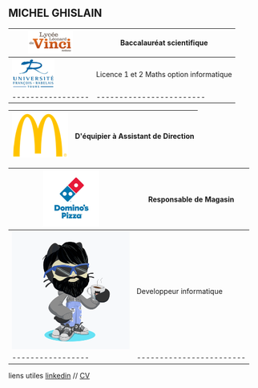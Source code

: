 ## MICHEL GHISLAIN 

| ![Image](lycée.png) | Baccalauréat scientifique |
|----------------- | ------------------------ |
| ![Image](univ.png) | Licence 1 et 2 Maths option informatique |
|----------------- | ------------------------ |

| ![Image](mc.png) | D'équipier à Assistant de Direction |
|----------------- | ------------------------ |

|![Image](dom.png) | Responsable de Magasin |
|----------------- | ------------------------ |
|![Image](cat.png) | Developpeur informatique |
|----------------- | ------------------------ |





liens utiles [linkedin](https://www.linkedin.com/in/ghislain-michel-31b024153/) // [CV](CV_Ghislain_Michel_M2i.docx)



 
 
